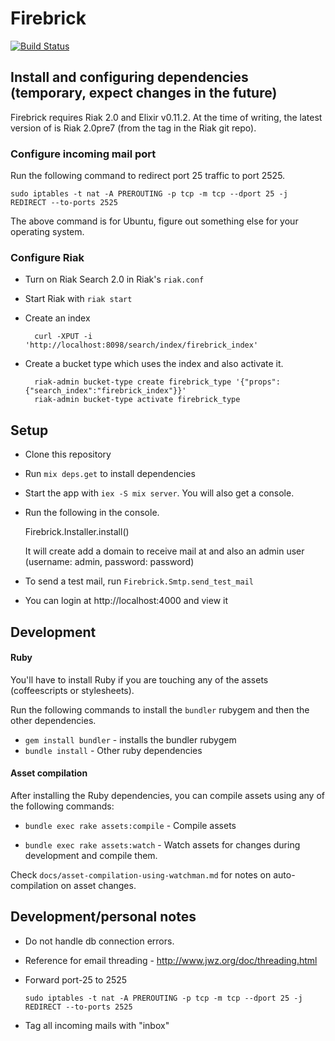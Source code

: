 # Firebrick

[![Build Status](https://travis-ci.org/HashNuke/firebrick.png?branch=master)](https://travis-ci.org/HashNuke/firebrick)

## Install and configuring dependencies (temporary, expect changes in the future)

Firebrick requires Riak 2.0 and Elixir v0.11.2. At the time of writing, the latest version of is Riak 2.0pre7 (from the tag in the Riak git repo).

### Configure incoming mail port

Run the following command to redirect port 25 traffic to port 2525.

    sudo iptables -t nat -A PREROUTING -p tcp -m tcp --dport 25 -j REDIRECT --to-ports 2525

The above command is for Ubuntu, figure out something else for your operating system.

### Configure Riak

* Turn on Riak Search 2.0 in Riak's `riak.conf`

* Start Riak with `riak start`

* Create an index

        curl -XPUT -i 'http://localhost:8098/search/index/firebrick_index'

* Create a bucket type which uses the index and also activate it.

        riak-admin bucket-type create firebrick_type '{"props":{"search_index":"firebrick_index"}}'
        riak-admin bucket-type activate firebrick_type


## Setup

* Clone this repository
* Run `mix deps.get` to install dependencies
* Start the app with `iex -S mix server`. You will also get a console.

* Run the following in the console.

  Firebrick.Installer.install()

  It will create add a domain to receive mail at and also an admin user (username: admin, password: password)

* To send a test mail, run `Firebrick.Smtp.send_test_mail`

* You can login at http://localhost:4000 and view it


## Development

#### Ruby

You'll have to install Ruby if you are touching any of the assets (coffeescripts or stylesheets).

Run the following commands to install the `bundler` rubygem and then the other dependencies.

* `gem install bundler` - installs the bundler rubygem
* `bundle install` - Other ruby dependencies


#### Asset compilation

After installing the Ruby dependencies, you can compile assets using any of the following commands:

* `bundle exec rake assets:compile` - Compile assets

* `bundle exec rake assets:watch` - Watch assets for changes during development and compile them.


Check `docs/asset-compilation-using-watchman.md` for notes on auto-compilation on asset changes.


## Development/personal notes

* Do not handle db connection errors.
* Reference for email threading - http://www.jwz.org/doc/threading.html
* Forward port-25 to 2525

      sudo iptables -t nat -A PREROUTING -p tcp -m tcp --dport 25 -j REDIRECT --to-ports 2525

* Tag all incoming mails with "inbox"

